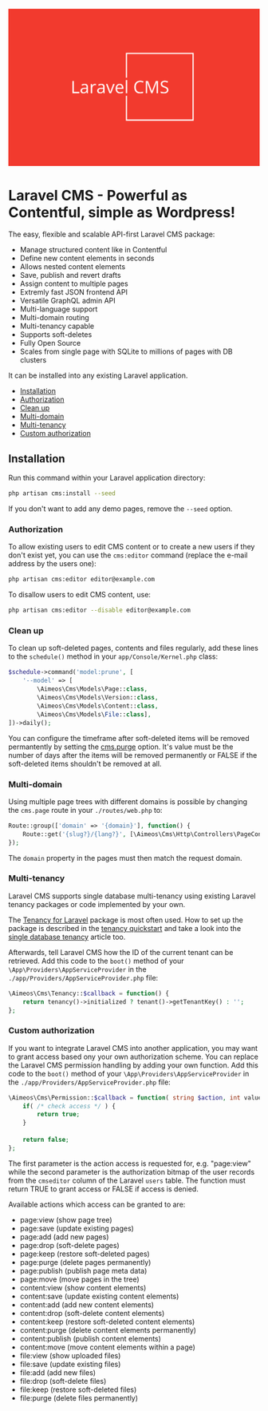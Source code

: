 ![Laravell CMS](laravel-cms.svg)

# Laravel CMS - Powerful as Contentful, simple as Wordpress!

The easy, flexible and scalable API-first Laravel CMS package:

* Manage structured content like in Contentful
* Define new content elements in seconds
* Allows nested content elements
* Save, publish and revert drafts
* Assign content to multiple pages
* Extremly fast JSON frontend API
* Versatile GraphQL admin API
* Multi-language support
* Multi-domain routing
* Multi-tenancy capable
* Supports soft-deletes
* Fully Open Source
* Scales from single page with SQLite to millions of pages with DB clusters

It can be installed into any existing Laravel application.

* [Installation](#installation)
* [Authorization](#authorization)
* [Clean up](#clean-up)
* [Multi-domain](#multi-domain)
* [Multi-tenancy](#multi-tenancy)
* [Custom authorization](#custom-authorization)

## Installation

Run this command within your Laravel application directory:

```bash
php artisan cms:install --seed
```

If you don't want to add any demo pages, remove the `--seed` option.

### Authorization

To allow existing users to edit CMS content or to create a new users if they don't exist yet, you can use the `cms:editor` command (replace the e-mail address by the users one):

```bash
php artisan cms:editor editor@example.com
```

To disallow users to edit CMS content, use:

```bash
php artisan cms:editor --disable editor@example.com
```

### Clean up

To clean up soft-deleted pages, contents and files regularly, add these lines to the `schedule()` method in your `app/Console/Kernel.php` class:

```php
$schedule->command('model:prune', [
    '--model' => [
        \Aimeos\Cms\Models\Page::class,
        \Aimeos\Cms\Models\Version::class,
        \Aimeos\Cms\Models\Content::class,
        \Aimeos\Cms\Models\File::class],
])->daily();
```

You can configure the timeframe after soft-deleted items will be removed permantently by setting the [cms.purge](https://github.com/aimeos/laravel-cms/blob/master/config/cms.php#L48) option. It's value must be the number of days after the items will be removed permanently or FALSE if the soft-deleted items shouldn't be removed at all.

### Multi-domain

Using multiple page trees with different domains is possible by changing the `cms.page` route in your `./routes/web.php` to:

```php
Route::group(['domain' => '{domain}'], function() {
    Route::get('{slug?}/{lang?}', [\Aimeos\Cms\Http\Controllers\PageController::class, 'index'])->name('cms.page');
});
```

The `domain` property in the pages must then match the request domain.

### Multi-tenancy

Laravel CMS supports single database multi-tenancy using existing Laravel tenancy packages or code implemented by your own.

The [Tenancy for Laravel](https://tenancyforlaravel.com/) package is most often used. How to set up the package is described in the [tenancy quickstart](https://tenancyforlaravel.com/docs/v3/quickstart) and take a look into the [single database tenancy](https://tenancyforlaravel.com/docs/v3/single-database-tenancy) article too.

Afterwards, tell Laravel CMS how the ID of the current tenant can be retrieved. Add this code to the `boot()` method of your `\App\Providers\AppServiceProvider` in the `./app/Providers/AppServiceProvider.php` file:

```php
\Aimeos\Cms\Tenancy::$callback = function() {
    return tenancy()->initialized ? tenant()->getTenantKey() : '';
};
```

### Custom authorization

If you want to integrate Laravel CMS into another application, you may want to grant access based ony your own authorization scheme. You can replace the Laravel CMS permission handling by adding your own function. Add this code to the `boot()` method of your `\App\Providers\AppServiceProvider` in the `./app/Providers/AppServiceProvider.php` file:

```php
\Aimeos\Cms\Permission::$callback = function( string $action, int value ) : bool {
    if( /* check access */ ) {
        return true;
    }

    return false;
};
```

The first parameter is the action access is requested for, e.g. "page:view" while the second parameter is the authorization bitmap of the user records from the `cmseditor` column of the Laravel `users` table. The function must return TRUE to grant access or FALSE if access is denied.

Available actions which access can be granted to are:

* page:view (show page tree)
* page:save (update existing pages)
* page:add (add new pages)
* page:drop (soft-delete pages)
* page:keep (restore soft-deleted pages)
* page:purge (delete pages permanently)
* page:publish (publish page meta data)
* page:move (move pages in the tree)
* content:view (show content elements)
* content:save (update existing content elements)
* content:add (add new content elements)
* content:drop (soft-delete content elements)
* content:keep (restore soft-deleted content elements)
* content:purge (delete content elements permanently)
* content:publish (publish content elements)
* content:move (move content elements within a page)
* file:view (show uploaded files)
* file:save (update existing files)
* file:add (add new files)
* file:drop (soft-delete files)
* file:keep (restore soft-deleted files)
* file:purge (delete files permanently)
